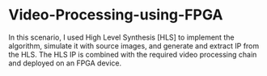 # Video-Processing-using-FPGA

In this scenario, I used High Level Synthesis [HLS] to implement the algorithm, simulate it with source images, and generate and extract IP from the HLS. The HLS IP is combined with the required video processing chain and deployed on an FPGA device.
